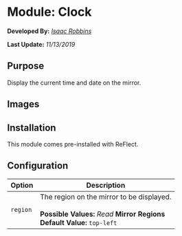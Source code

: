 # Module: Clock

**Developed By:** *[Isaac Robbins](https://github.com/MeAwesome)*

**Last Update:** *11/13/2019*

## Purpose

Display the current time and date on the mirror.

## Images



## Installation

This module comes pre-installed with ReFlect.

## Configuration

| Option | Description
| ------ | ------
| `region` | The region on the mirror to be displayed. <br><br> **Possible Values:** *Read* __Mirror Regions__ <br> **Default Value:** `top-left`

##
